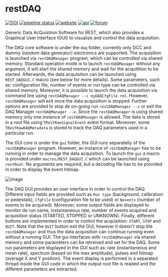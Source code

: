 # restDAQ
[![DOI](https://zenodo.org/badge/324291710.svg)](http://doi.org/10.5281/zenodo.4528985)
[![pipeline status](https://github.com/rest-for-physics/restDAQ/actions/workflows/validation.yml/badge.svg?branch=master)](https://github.com/rest-for-physics/restDAQ/actions/)
[![website](https://img.shields.io/badge/user-guide-E8B6FF.svg)](https://rest-for-physics.github.io)
[![api](https://img.shields.io/badge/user-API-FFCA78.svg)](https://sultan.unizar.es/rest/)
[![forum](https://img.shields.io/badge/user-forum-AAFF90.svg)](https://rest-forum.unizar.es/)

Generic Data AcQuisition Software for REST, which also provides a Graphical User Interface (GUI) to visualize and control the data acquisition.

The DAQ core software is under the `daq` folder, currently only DCC and dummy (random data generator) electronics are supported. The acquisition is launched via `restDAQManager` program, which can be controlled via shared memory. Standard operation mode is to launch `restDAQManager` without any argument, it will start the shared memory and wait for the acquitition to be started. Afterwards, the data acquisition can be launched using `REST_DAQGUI.C` macro (see below for more details). Some parameters, such as: configuration file, number of events or run type can be controlled via shared memory. Moreover, it is possible to launch the data acquisition via command line using `restDAQManager --c myDAQCfgFile.rml`. However, `restDAQManager` will exit once the data acquisition is stopped. Further options are provided to stop de on-going run `restDAQManager --s` or exit the DAQ Manager `restDAQManager --e`. Since the `restDAQManager` is using shared memory only one instance of `restDAQManager` is allowed. The data is stored in a root file using `TRestRawSignalEvent` event format. Moreover, some `TRestRawDAQMetadata` is stored to track the DAQ parameters used in a particular run.

The GUI core is under the `gui` folder, the GUI runs separatelly of the `restDAQManager` program. However, an instance of `restDAQManager` has to be running in order to manage the data acquisition. To launch the `gui` a macro is provided under `macros/REST_DAQGUI.C` which can be launched using `restRoot`. No arguments are required, but a decoding file has to be provided in order to display the event hitmap.

![image](https://user-images.githubusercontent.com/80903717/129692859-b64ae0ef-03ad-4609-89cc-ad28fcf27827.png)

The DAQ GUI provides an user interface in order to control the DAQ. Different input fields are provided such as `Run type` (background, calibration or pedestals), `CfgFile` (configuration file to be used) or `Nevents` (number of events to be acquired). Moreover, some output fields are displayed to monitor de run name, instantaneous rate, number of events acquired and acquisition status (STARTED, STOPPED or UNKNOWN). Finally, different buttons are implemented in order to control the acquisition: `START`, `STOP` and `QUIT`. Note that the `QUIT` button exit the GUI, however it doesn't stop the `restDAQManager` and thus the data acquisition can continue running even without a running GUI. The gui interfaces with `restDAQManager` via shared memory and some parameters can be retreived and set for the DAQ. Some run parameters are displayed in the GUI such as: rate (instantaneous and mean rate), spectrum (based on the max amplitude), pulses and hitmap (average X and Y position). The event display is performed in a separated thread inside the GUI code in which the output root file is readed and the different parameters are extracted.
